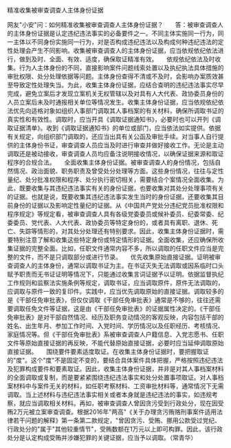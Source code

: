 精准收集被审查调查人主体身份证据

网友"小安"问：如何精准收集被审查调查人主体身份证据？　　答：被审查调查人的主体身份证据是认定违纪违法事实的必备要件之一。不同主体实施同一行为，同一主体以不同身份实施同一行为，对是否构成违纪违法以及构成何种违纪违法的定性处理会产生不同影响。收集被审查调查人的主体身份证据，应当依规依纪依法进行，做到及时、全面、有效、适度，确保取证精准有效。　　依规依纪依法及时收集。行为人主体身份的不同，直接影响案件问题线索处置以及执纪执法具体措施的审批权限、处分处理依据等问题。主体身份查得不清或不及时，会影响办案质效甚至导致定性处理失当。为此，收集主体身份证据，应结合查明的违纪违法事实尽早完成，避免立案后才发现立案机关无权管辖以及对具有人大代表、政协委员身份的人员立案后未及时通报相关单位等情况发生。收集主体身份证据，应当依规依纪依法优先向适格对象如组织人事部门调取其人事档案的有关材料，确保所调取书证的真实性和有效性。调取时，应当开具《调取证据通知书》，必要时也可以开列《调取证据清单》。收到《调取证据通知书》的单位或部门，应当依法如实提供。依据有关规定，向组织部门调取的，还应当出具有关公函及审批手续。对当事人自行提供的主体身份书证，审查调查人员应当及时进行审查并做好接收工作。无论是主动调取还是被动接收，审查调查人员均应备注说明接收情况，以确保证据来源和取证程序的合规合法。　　全面收集主体身份证据。被审查调查人的身份情况，包括自然情况、政治面貌、职务职责及曾受处分处理等方面。这些身份情况，往往与定性量纪、处分批准权限和程序、处分执行密切相关，需要结合个案情况全面收集。为此，既要收集与其违纪违法事实有关的身份证据，也要收集对其处分处理事项有关的证据。也就是说，既要收集其违纪违法事实发生当时的身份证据，还要收集其目前身份的证据以及影响定性量纪的证据。从《中国共产党处分违纪党员批准权限和程序规定》等规定看，被审查调查人具有各级党委委员或候补委员、纪委常委、纪委委员、党代表、人大代表、政协委员等特定身份的，或者具有离职、退休、死亡、失踪等情形的，对其处分处理还有特别要求。因此，收集主体身份证据时，需要特别注意了解和收集这些特定身份或特定情形的证据。全面收集，还应确保所收集证据的完整全面。比如，任职文件通常内容不多，所以调取的任职文件应当是完整的文件，而不是只调取部分或进行节录。　　优先收集原始直接证据。证明被审查调查人的主体身份，通常以调取书证为主。在书证灭失无法调取或因系临时口头赋予职责而无书证证明等情况下，只能通过收集言词证据予以证明。依据监督执纪工作规则和监察法实施条例等规定，调取书证，应当调取原件，原件无法调取的，应调取与原件一致的复印件。实践中，应当优先调取原始的直接证据。调取较多的是《干部任免审批表》，但仅仅调取《干部任免审批表》通常是不够的，往往还需要调取任免文件等证据，这是由《干部任免审批表》的证据属性决定的。《干部任免审批表》是对干部自然情况、经历及职务变动情况的客观反映，内容包括干部的姓名、出生年月、参加工作时间、入党时间、学历情况以及任职经历、考核情况、家庭情况等。但《干部任免审批表》系被审查调查人户籍信息、入党志愿书、任职文件等原始直接证据的再反映，不能代替原始直接证据，必要时应当延伸调取原始直接证据。　　围绕要件要素适度取证。在收集主体身份证据时，要把握取证的"度"。这个"度"不是固定不变的，要结合具体案件具体把握，严格按照违纪违法及犯罪构成要件和要素取证。因此，收集主体身份证据，并非是对其人事档案材料的全面调取或复制，而是要紧紧围绕违纪违法事实和处分处置事项取证。对人事档案材料中与案件无关的材料，如任职考察材料、工资审批材料等，通常情况下无需调取。当上述材料与违纪违法事实相关或者本身就是违纪违法的事实，如违规考察，就应当调取相关材料。再如，被审查调查人曾因贪污受到行政处分，现在因受贿2万元被立案审查调查。根据2016年"两高"《关于办理贪污贿赂刑事案件适用法律若干问题的解释》第一条第二款规定，"曾因贪污、受贿、挪用公款受过党纪、行政处分的"属于"其他较重情节"，受贿数额在1万元以上即可构罪。因此，该行政处分是认定构成受贿并涉嫌犯罪的关键证据，应当予以调取。（常青华）
